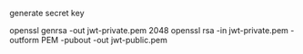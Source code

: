 generate secret key

openssl genrsa -out jwt-private.pem 2048
openssl rsa -in jwt-private.pem -outform PEM -pubout -out jwt-public.pem